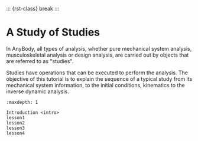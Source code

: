 ::: {rst-class} break
:::

# A Study of Studies

In AnyBody, all types of analysis, whether pure mechanical system
analysis, musculoskeletal analysis or design analysis, are carried out
by objects that are referred to as "studies".

Studies have operations that can be executed to perform the analysis. The
objective of this tutorial is to explain the sequence of a typical study from
its mechanical system information, to the initial conditions, kinematics to the
inverse dynamic analysis.

```{toctree}
:maxdepth: 1

Introduction <intro>
lesson1
lesson2
lesson3
lesson4
```
